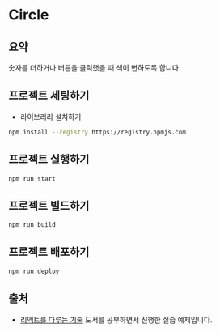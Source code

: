 # Circle

## 요약

숫자를 더하거나 버튼을 클릭했을 때 색이 변하도록 합니다.

## 프로젝트 세팅하기

- 라이브러리 설치하기

```bash
npm install --registry https://registry.npmjs.com
```

## 프로젝트 실행하기

```bash
npm run start
```

## 프로젝트 빌드하기

```bash
npm run build
```

## 프로젝트 배포하기

```bash
npm run deploy
```

## 출처

- [리액트를 다루는 기술](https://search.daum.net/search?w=bookpage&bookId=5056576&tab=introduction&DA=LB2&q=%EB%A6%AC%EC%95%A1%ED%8A%B8%EB%A5%BC%20%EB%8B%A4%EB%A3%A8%EB%8A%94%20%EA%B8%B0%EC%88%A0) 도서를 공부하면서 진행한 실습 예제입니다.
